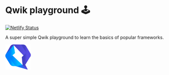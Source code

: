 # Qwik playground 🕹️

[![Netlify Status](https://api.netlify.com/api/v1/badges/921d07ae-68cd-41e0-afca-a3bc31839280/deploy-status)](https://app.netlify.com/sites/quiz-qwik-0e779e/deploys)

A super simple Qwik playground to learn the basics of popular frameworks.

<img src="../../resources/qwik.svg" alt="Qwik logo" width="80" height="80">
